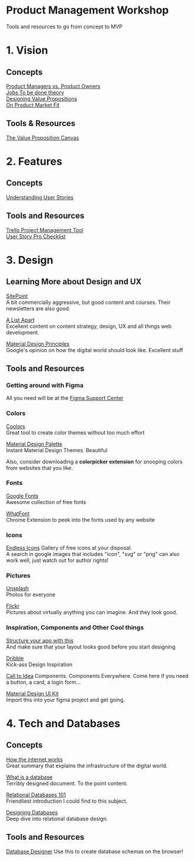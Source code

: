 # Product Management Workshop
Tools and resources to go from concept to MVP

# 1. Vision
## Concepts  
 [Product Managers vs. Product Owners][product-managers-product-owners]  
 [Jobs To be done theory][jobs-to-be-done-theory]  
 [Designing Value Propositions][designing-value-propositions]  
 [On Product Market Fit][product-market-fit]
 
## Tools & Resources  
[The Value Proposition Canvas][value-proposition-canvas]  



[product-managers-product-owners]:https://www.romanpichler.com/blog/product-manager-vs-product-owner/
[jobs-to-be-done-theory]:https://jobs-to-be-done.com/the-5-tenets-of-jobs-to-be-done-theory-ba58c3a093c1
[designing-value-propositions]:http://designabetterbusiness.com/2017/10/12/how-to-really-understand-your-customer-with-the-value-proposition-canvas/
[value-proposition-canvas]:https://libwww.freelibrary.org/assets/pdf/programs/bric/value-proposition-canvas.pdf
[product-market-fit]:https://a16z.com/2017/02/18/12-things-about-product-market-fit/

# 2. Features  
## Concepts  
[Understanding User Stories][understanding-user-stories]
## Tools and Resources  
[Trello Project Management Tool][trello-project-management-tool]  
[User Story Pro Checklist][story-checklist]

[trello-project-management-tool]:https://trello.com/
[understanding-user-stories]:https://www.mountaingoatsoftware.com/agile/user-stories
[story-checklist]:https://www.process.st/checklist/user-story-template/


# 3. Design
## Learning More about Design and UX
[SitePoint][site-point]  
A bit commercially aggressive, but good content and courses. Their newsletters are also good.

[A List Apart][a-list-apart]  
Excellent content on content strategy, design, UX and all things web development.  

[Material Design Principles][material-design]  
Google's opinion on how the digital world should look like. Excellent stuff

[site-point]:https://www.sitepoint.com/
[a-list-apart]:http://alistapart.com/
[material-design]:https://material.io/

## Tools and Resources

### Getting around with Figma
All you need will be at the [Figma Support Center][figma-support-center]  

[figma-support-center]:https://help.figma.com/

### Colors    
[Coolors][coolors]  
Great tool to create color themes without too much effort  

[Material Design Palette][material-palette]  
Instant Material Design Themes. Beautiful

Also, consider downloading a **colorpicker extension** for snooping colors from websites that you like.

[coolors]:https://coolors.co/
[material-palette]:https://www.materialpalette.com/


### Fonts  

[Google Fonts][google-fonts]  
Awesome collection of free fonts

[WhatFont][whatfont]   
Chrome Extension to peek into the fonts used by any website

[google-fonts]:https://fonts.google.com/
[whatfont]:http://whatfontapp.com/

### Icons

[Endless Icons][endless-icons]
Gallery of free icons at your disposal.  
A search in google images that includes "icon", "svg" or "png" can also work well, just watch out for author rights!

[endless-icons]:http://www.endlessicons.com/

### Pictures

[Unsplash][unsplash]  
Photos for everyone

[Flickr][flickr]  
Pictures about virtually anything you can imagine. And they look good.

[unsplash]:https://unsplash.com/
[flickr]:https://www.flickr.com/

### Inspiration, Components and Other Cool things  

[Structure your app with this][structure-your-app]  
And make sure that your layout looks good before you start designing

[Dribble][dribble]  
Kick-ass Design Inspiration

[Call to Idea][call-to-idea]
Components. Components Everywhere. Come here if you need a button, a card, a login form...

[Material Design UI Kit][material-design-kit]  
Import this into your figma project and get going.


[material-design-kit]:https://ui-kit.co/
[dribble]:https://dribbble.com/
[call-to-idea]:https://calltoidea.com/

[structure-your-app]:https://freebiesupply.com/free-figma/free-sitemap-cards-made-with-figma/

# 4. Tech and Databases
## Concepts
[How the internet works][internet-works]  
Great summary that explains the infrastructure of the digital world.

[What is a database][database-what]  
Terribly designed document. To the point content.

[Relational Databases 101][database-relation]  
Friendliest introduction I could find to this subject.

[Designing Databases][database-design]  
Deep dive into relational database design. 

[database-design]:https://redmondmag.com/Articles/2001/04/01/Database-Design-101.aspx?
[database-relation]:https://www.youtube.com/watch?v=NvrpuBAMddw
[database-what]:https://weblearn.ox.ac.uk/access/content/group/e05e05d2-f4ce-4a24-a008-031832bd1509/LearningRes_Open/Article_RelationalDatabases.pdf

[internet-works]:https://www.youtube.com/watch?v=7_LPdttKXPc
## Tools and Resources

[Database Designer][db-designer]
Use this to create database schemas on the browser!

[db-designer]:https://www.dbdesigner.net
